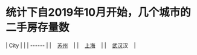 # 统计下自2019年10月开始，几个城市的二手房存量数 

| City |  |
| ------ | 
| &nbsp;&nbsp;&nbsp;[苏州](Suzhou_Stock.md)&nbsp;&nbsp;&nbsp; |
| &nbsp;&nbsp;&nbsp;[上海](https://github.com/aicaprio/shhss/blob/master/Shanghai_Stock.md)&nbsp;&nbsp;&nbsp; |
| &nbsp;&nbsp;&nbsp;[武汉](Wuhan_Stock.md)汉&nbsp;&nbsp;&nbsp; |
